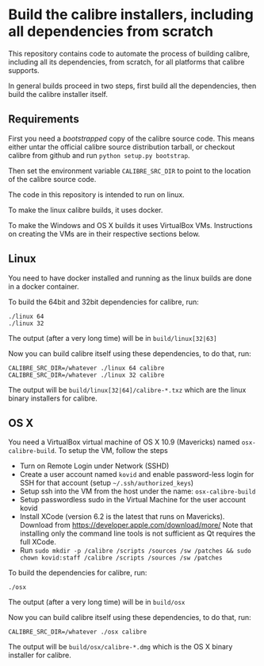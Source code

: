 Build the calibre installers, including all dependencies from scratch
=======================================================================

This repository contains code to automate the process of building calibre,
including all its dependencies, from scratch, for all platforms that calibre
supports. 

In general builds proceed in two steps, first build all the dependencies, then
build the calibre installer itself.

Requirements
---------------

First you need a *bootstrapped* copy of the calibre source code. This means
either untar the official calibre source distribution tarball, or checkout
calibre from github and run `python setup.py bootstrap`.

Then set the environment variable `CALIBRE_SRC_DIR` to point to the location of
the calibre source code.

The code in this repository is intended to run on linux.

To make the linux calibre builds, it uses docker.

To make the Windows and OS X builds it uses VirtualBox VMs. Instructions on
creating the VMs are in their respective sections below.

Linux
-------

You need to have docker installed and running as the linux
builds are done in a docker container.

To build the 64bit and 32bit dependencies for calibre, run:

```
./linux 64
./linux 32
```

The output (after a very long time) will be in `build/linux[32|63]`

Now you can build calibre itself using these dependencies, to do that, run:

```
CALIBRE_SRC_DIR=/whatever ./linux 64 calibre
CALIBRE_SRC_DIR=/whatever ./linux 32 calibre
```

The output will be `build/linux[32|64]/calibre-*.txz` which are the linux
binary installers for calibre.


OS X
------

You need a VirtualBox virtual machine of OS X 10.9 (Mavericks) named
`osx-calibre-build`. To setup the VM, follow the steps

  * Turn on Remote Login under Network (SSHD)
  * Create a user account named `kovid` and enable password-less login for SSH
    for that account (setup `~/.ssh/authorized_keys`)
  * Setup ssh into the VM from the host under the name: `osx-calibre-build`
  * Setup passwordless sudo in the Virtual Machine for the user account kovid
  * Install XCode (version 6.2 is the latest that runs on Mavericks). Download
    from https://developer.apple.com/download/more/
    Note that installing only the command line tools is not sufficient as Qt
    requires the full XCode.
  * Run `sudo mkdir -p /calibre /scripts /sources /sw /patches && sudo chown kovid:staff /calibre /scripts /sources /sw /patches`

To build the dependencies for calibre, run:

```
./osx
```

The output (after a very long time) will be in `build/osx`

Now you can build calibre itself using these dependencies, to do that, run:

```
CALIBRE_SRC_DIR=/whatever ./osx calibre
```

The output will be `build/osx/calibre-*.dmg` which is the OS X
binary installer for calibre.


